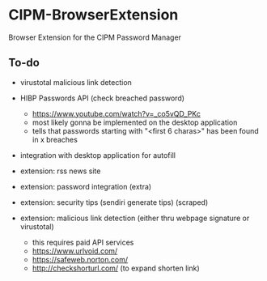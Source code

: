 # CIPM-BrowserExtension
Browser Extension for the CIPM Password Manager

## To-do
- virustotal malicious link detection
- HIBP Passwords API (check breached password)
    - https://www.youtube.com/watch?v=_co5vQD_PKc
    - most likely gonna be implemented on the desktop application
    - tells that passwords starting with "<first 6 charas>" has been found in x breaches
- integration with desktop application for autofill


- extension: rss news site
- extension: password integration (extra)
- extension: security tips (sendiri generate tips) (scraped)


- extension: malicious link detection (either thru webpage signature or virustotal)
    - this requires paid API services
    - https://www.urlvoid.com/
    - https://safeweb.norton.com/
    - http://checkshorturl.com/ (to expand shorten link)

